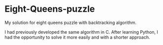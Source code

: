 # Eight-Queens-puzzle
My solution for eight queens puzzle with backtracking algorithm.

I had previously developed the same algorithm in C. After learning Python, I had the opportunity to solve it more easily and with a shorter approach.
